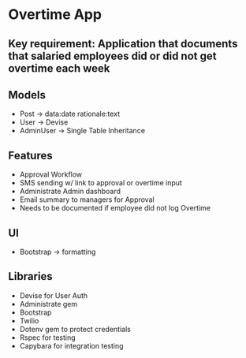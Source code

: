 # Overtime App

## Key requirement: Application that documents that salaried employees did or did not get overtime each week

## Models
- Post -> data:date rationale:text
- User -> Devise
- AdminUser -> Single Table Inheritance

## Features
- Approval Workflow
- SMS sending w/ link to approval or overtime input
- Administrate Admin dashboard
- Email summary to managers for Approval
- Needs to be documented if employee did not log Overtime

## UI
- Bootstrap -> formatting

## Libraries
- Devise for User Auth
- Administrate gem
- Bootstrap
- Twilio
- Dotenv gem to protect credentials
- Rspec for testing
- Capybara for integration testing
